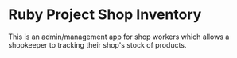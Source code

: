 # Ruby Project Shop Inventory
This is an admin/management app for shop workers which allows a shopkeeper to tracking their shop's stock of products.

